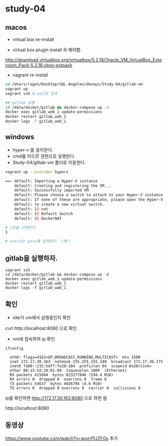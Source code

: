 # study-04

## macos

 * virtual box re-install

 * virtual box plugin install 꼭 해야함. 

<http://download.virtualbox.org/virtualbox/5.2.18/Oracle_VM_VirtualBox_Extension_Pack-5.2.18.vbox-extpack>

 * vagrant re-install


```bash
cd /Users/ragon/Desktop/SQL-Angeles/devops/Study-04/gitlab-vm
vagrant up
vagrant ssh # vm으로 접속

## gitlab 실행
cd /data/docker/gitlab && docker-compose up -d 
docker exec gitlab_web_1 update-permissions
docker restart gitlab_web_1
docker logs -f gitlab_web_1
```



## windows

* hyper-v 를 설치한다.
* cmd를 어드민 권한으로 실행한다. 
* Study-04/gitlab-vm 폴더로 이동한다. 

```bash
vagrant up --provider hyperv

==> default: Importing a Hyper-V instance
    default: Creating and registering the VM...
    default: Successfully imported VM
    default: Please choose a switch to attach to your Hyper-V instance.
    default: If none of these are appropriate, please open the Hyper-V manager
    default: to create a new virtual switch.
    default: 1) nat
    default: 2) Default Switch
    default: 3) DockerNAT

# 1번을 선택한다. 
1 

# userid/ pass를 입력한다. (왜?) 
```

## gitlab을 실행하자. 

```
vagrant ssh
cd /data/docker/gitlab && docker-compose up -d
docker exec gitlab_web_1 update-permissions
docker restart gitlab_web_1
docker logs -f gitlab_web_1
```

## 확인 
* site가 vm에서 실행중인지 확인

curl http://localhost:8080 으로 확인

* vm에 접속하여 ip 확인 

```
ifconfig

  eth0: flags=4163<UP,BROADCAST,RUNNING,MULTICAST>  mtu 1500
  inet 172.17.30.163  netmask 255.255.255.240  broadcast 172.17.30.175
  inet6 fe80::215:5dff:fe20:104  prefixlen 64  scopeid 0x20<link>
  ether 00:15:5d:20:01:04  txqueuelen 1000  (Ethernet)
  RX packets 415694  bytes 623277846 (594.4 MiB)
  RX errors 0  dropped 0  overruns 0  frame 0
  TX packets 54637  bytes 4926794 (4.6 MiB)
  TX errors 0  dropped 0 overruns 0  carrier 0  collisions 0
```

ip를 확인하면 http://172.17.30.163:8080 으로 하면 됨 


http://localhost:8080

## 동영상 
<https://www.youtube.com/watch?v=wozrPlJZFGs> 추가



